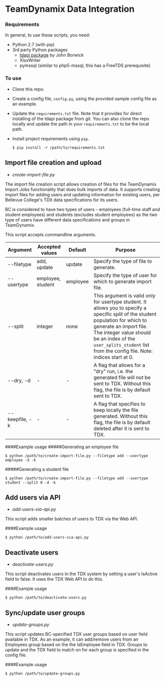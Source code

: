 # TeamDynamix Data Integration

### Requirements
In general, to use these scripts, you need:

 - Python 2.7 (with pip)
 - 3rd party Python packages
 	- [tdapi package](https://github.com/borwick/tdapi) by John Borwick
 	- XlsxWriter
 	- pymssql (similar to php5-mssql, this has a FreeTDS prerequisite)

### To use 
 
- Clone this repo.
- Create a config file, `config.py`, using the provided sample config file as an example.
- Update the `requirements.txt` file. Note that it provides for direct installing of the tdapi package from git. You can also clone the repo locally and update the path in your `requirements.txt` to be the local path.
- Install project requirements using `pip`.
	
	```
	$ pip install -r /path/to/requirements.txt
	```


## Import file creation and upload

- _create-import-file.py_

The import file creation script allows creation of files for the TeamDynamix Import Jobs functionality that does bulk imports of data. It supports creating import files for adding users and updating information for existing users, per Bellevue College's TDX data specifications for its users.

BC is considered to have two types of users - employees (full-time staff and student employees) and students (excludes student employees) as the two type of users have different data specifications and groups in TeamDynamix.

This script accepts commandline arguments.

| Argument | Accepted values | Default | Purpose | 
| --- | --- | --- | --- |
| --filetype | add, update | update | Specify the type of file to generate. |
| --usertype | employee, student | employee | Specify the type of user for which to generate import file. | 
| --split | integer | none | This argument is valid only for usertype student. It allows you to specify a specific split of the student population for which to generate an import file. The integer value should be an index of the ```user_splits_student``` list from the config file. Note: indices start at 0.
| --dry, -d | - | - | A flag that allows for a "dry" run, i.e. the generated file will _not_ be sent to TDX. Without this flag, the file is by default sent to TDX. |
| --keepfile, -k | - | - | A flag that specifies to keep locally the file generated. Without this flag, the file is by default deleted after it is sent to TDX. |

####Example usage
#####Generating an employee file

```
$ python /path/to/create-import-file.py --filetype add --usertype employee -d -k
```
#####Generating a student file

```
$ python /path/to/create-import-file.py --filetype add --usertype student --split 0 -d -k
```

## Add users via API

- _add-users-via-api.py_

This script adds smaller batches of users to TDX via the Web API.

####Example usage
```
$ python /path/to/add-users-via-api.py
```

## Deactivate users

- _deactivate-users.py_

This script deactivates users in the TDX system by setting a user's IsActive field to false. It uses the TDX Web API to do this.

####Example usage
```
$ python /path/to/deactivate-users.py
```

## Sync/update user groups

- _update-groups.py_

This script updates BC-specified TDX user groups based on user field available in TDX. As an example, it can add/remove users from an Employees group based on the the IsEmployee field in TDX. Groups to update and the TDX field to match on for each group is specified in the config file.

####Example usage
```
$ python /path/to/update-groups.py
```

